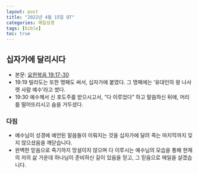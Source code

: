 ```yaml
---
layout: post
title: "2022년 4월 15일 QT"
categories: 매일성경
tags: [bible]
toc: true
---
```


## 십자가에 달리시다
- 본문: [요한복음 19:17-30](https://www.bskorea.or.kr/bible/korbibReadpage.php?version=SAENEW&book=jhn&chap=19&sec=17&cVersion=&fontSize=15px&fontWeight=normal#focus)
- 19:19 빌라도는 또한 명패도 써서, 십자가에 붙였다. 그 명패에는 ‘유대인의 왕 나사렛 사람 예수’라고 썼다.
- 19:30 예수께서 신 포도주를 받으시고서, “다 이루었다” 하고 말씀하신 뒤에, 머리를 떨어뜨리시고 숨을 거두셨다.

### 다짐
- 예수님이 성경에 예언된 말씀들이 이뤄지는 것을 십자가에 달려 죽는 마지막까지 잊지 않으셨음을 깨닫습니다.
- 완벽한 믿음으로 죽기까지 망설이지 않으며 다 이루시는 예수님의 모습을 통해 현재의 저의 삶 가운데 하나님이 준비하신 길이 있음을 믿고, 그 믿음으로 매일을 살겠습니다.
